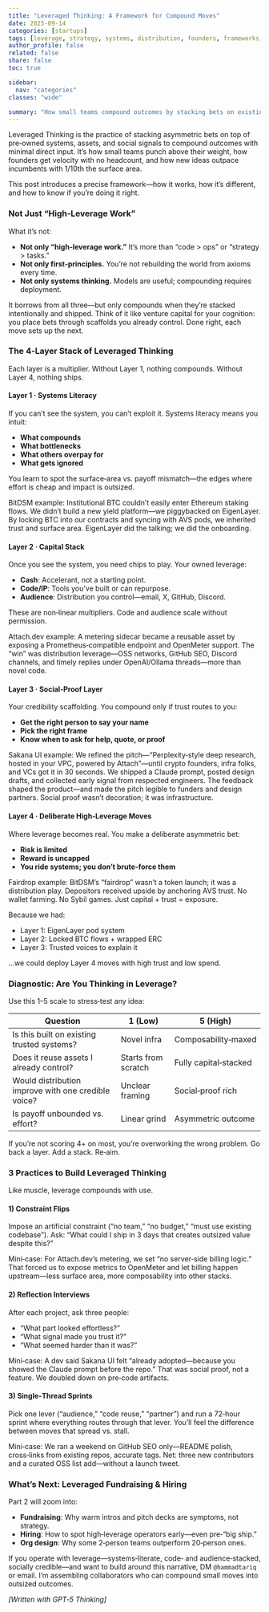 ```yaml
---
title: "Leveraged Thinking: A Framework for Compound Moves"
date: 2025-09-14
categories: [startups]
tags: [leverage, strategy, systems, distribution, founders, frameworks, recruiting]
author_profile: false
related: false
share: false
toc: true

sidebar:
  nav: "categories"
classes: "wide"

summary: "How small teams compound outcomes by stacking bets on existing systems, owned assets, and social signals—and how to train the muscle. With fast, founder‑grade examples and a recruiting‑oriented call to action."
---
```


<!-- Description: A deep dive into Leveraged Thinking—what it is, how it differs from other models, and how to build it into your startup muscle. Fast examples inside. -->

Leveraged Thinking is the practice of stacking asymmetric bets on top of pre‑owned systems, assets, and social signals to compound outcomes with minimal direct input. It’s how small teams punch above their weight, how founders get velocity with no headcount, and how new ideas outpace incumbents with 1/10th the surface area.

This post introduces a precise framework—how it works, how it’s different, and how to know if you’re doing it right.

### Not Just “High‑Leverage Work”

What it’s not:

- **Not only “high‑leverage work.”** It’s more than “code > ops” or “strategy > tasks.”
- **Not only first‑principles.** You’re not rebuilding the world from axioms every time.
- **Not only systems thinking.** Models are useful; compounding requires deployment.

It borrows from all three—but only compounds when they’re stacked intentionally and shipped. Think of it like venture capital for your cognition: you place bets through scaffolds you already control. Done right, each move sets up the next.

### The 4‑Layer Stack of Leveraged Thinking

Each layer is a multiplier. Without Layer 1, nothing compounds. Without Layer 4, nothing ships.

#### Layer 1 · Systems Literacy

If you can’t see the system, you can’t exploit it. Systems literacy means you intuit:
- **What compounds**
- **What bottlenecks**
- **What others overpay for**
- **What gets ignored**

You learn to spot the surface‑area vs. payoff mismatch—the edges where effort is cheap and impact is outsized.

BitDSM example: Institutional BTC couldn’t easily enter Ethereum staking flows. We didn’t build a new yield platform—we piggybacked on EigenLayer. By locking BTC into our contracts and syncing with AVS pods, we inherited trust and surface area. EigenLayer did the talking; we did the onboarding.

#### Layer 2 · Capital Stack

Once you see the system, you need chips to play. Your owned leverage:
- **Cash**: Accelerant, not a starting point.
- **Code/IP**: Tools you’ve built or can repurpose.
- **Audience**: Distribution you control—email, X, GitHub, Discord.

These are non‑linear multipliers. Code and audience scale without permission.

Attach.dev example: A metering sidecar became a reusable asset by exposing a Prometheus‑compatible endpoint and OpenMeter support. The “win” was distribution leverage—OSS networks, GitHub SEO, Discord channels, and timely replies under OpenAI/Ollama threads—more than novel code.

#### Layer 3 · Social‑Proof Layer

Your credibility scaffolding. You compound only if trust routes to you:
- **Get the right person to say your name**
- **Pick the right frame**
- **Know when to ask for help, quote, or proof**

Sakana UI example: We refined the pitch—“Perplexity‑style deep research, hosted in your VPC, powered by Attach”—until crypto founders, infra folks, and VCs got it in 30 seconds. We shipped a Claude prompt, posted design drafts, and collected early signal from respected engineers. The feedback shaped the product—and made the pitch legible to funders and design partners. Social proof wasn’t decoration; it was infrastructure.

#### Layer 4 · Deliberate High‑Leverage Moves

Where leverage becomes real. You make a deliberate asymmetric bet:
- **Risk is limited**
- **Reward is uncapped**
- **You ride systems; you don’t brute‑force them**

Fairdrop example: BitDSM’s “fairdrop” wasn’t a token launch; it was a distribution play. Depositors received upside by anchoring AVS trust. No wallet farming. No Sybil games. Just capital + trust = exposure.

Because we had:
- Layer 1: EigenLayer pod system
- Layer 2: Locked BTC flows + wrapped ERC
- Layer 3: Trusted voices to explain it

…we could deploy Layer 4 moves with high trust and low spend.

### Diagnostic: Are You Thinking in Leverage?

Use this 1–5 scale to stress‑test any idea:

| Question | 1 (Low) | 5 (High) |
|---|---|---|
| Is this built on existing trusted systems? | Novel infra | Composability‑maxed |
| Does it reuse assets I already control? | Starts from scratch | Fully capital‑stacked |
| Would distribution improve with one credible voice? | Unclear framing | Social‑proof rich |
| Is payoff unbounded vs. effort? | Linear grind | Asymmetric outcome |

If you’re not scoring 4+ on most, you’re overworking the wrong problem. Go back a layer. Add a stack. Re‑aim.

### 3 Practices to Build Leveraged Thinking

Like muscle, leverage compounds with use.

#### 1) Constraint Flips

Impose an artificial constraint (“no team,” “no budget,” “must use existing codebase”). Ask: “What could I ship in 3 days that creates outsized value despite this?”

Mini‑case: For Attach.dev’s metering, we set “no server‑side billing logic.” That forced us to expose metrics to OpenMeter and let billing happen upstream—less surface area, more composability into other stacks.

#### 2) Reflection Interviews

After each project, ask three people:
- “What part looked effortless?”
- “What signal made you trust it?”
- “What seemed harder than it was?”

Mini‑case: A dev said Sakana UI felt “already adopted—because you showed the Claude prompt before the repo.” That was social proof, not a feature. We doubled down on pre‑code artifacts.

#### 3) Single‑Thread Sprints

Pick one lever (“audience,” “code reuse,” “partner”) and run a 72‑hour sprint where everything routes through that lever. You’ll feel the difference between moves that spread vs. stall.

Mini‑case: We ran a weekend on GitHub SEO only—README polish, cross‑links from existing repos, accurate tags. Net: three new contributors and a curated OSS list add—without a launch tweet.

### What’s Next: Leveraged Fundraising & Hiring

Part 2 will zoom into:
- **Fundraising**: Why warm intros and pitch decks are symptoms, not strategy.
- **Hiring**: How to spot high‑leverage operators early—even pre‑“big ship.”
- **Org design**: Why some 2‑person teams outperform 20‑person ones.

If you operate with leverage—systems‑literate, code‑ and audience‑stacked, socially credible—and want to build around this narrative, DM `@hammadtariq` or email. I’m assembling collaborators who can compound small moves into outsized outcomes.

_[Written with GPT‑5 Thinking]_